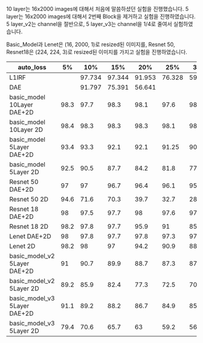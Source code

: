 10 layer는 16x2000 images에 대해서 처음에 말씀하셨던 실험을 진행했습니다.
5 layer는 16x2000 images에 대해서 2번째 Block을 제거하고 실험을 진행하였습니다.
5 layer_v2는 channel을 절반으로,
5 layer_v3는 channel을 1/4로 줄여서 실험하였습니다.

Basic_Model과 Lenet은 (16, 2000, 1)로 resized된 이미지를,
Resnet 50, Resnet18은 (224, 224, 3)로 resized된 이미지를 가지고 실험을 진행하였습니다.


| auto_loss                    | 5%   | 10%    | 15%    | 20%    | 25%    | 30%    | 35%    | 40%    | 45%    | 50%    | 55%  | 60%  | 65%  | 70%  | 75%  | 80%  | 85%  | 90%  | 95%   |
|------------------------------|------|--------|--------|--------|--------|--------|--------|--------|--------|--------|------|------|------|------|------|------|------|------|-------|
| L1IRF                        |      | 97.734 | 97.344 | 91.953 | 76.328 | 59.297 | 50.234 | 44.688 | 37.719 | 31.094 |      |      |      |      |      |      |      |      |       |
| DAE                          |      | 91.797 | 75.391 | 56.641 |        |        |        |        |        |        |      |      |      |      |      |      |      |      |       |
| basic_model 10Layer  DAE+2D         | 98.3 | 97.7   | 98.3   | 98.1   | 97.6   | 98.2   | 97.6   | 96.4   | 96.4   | 96.7   | 95.3 | 94.8 | 92.5 | 86.4 | 79.2 | 65.3 | 47.7 | 25.4 | 16.7  |
| basic_model 10Layer 2D         | 98.4 | 98.3   | 98.3   | 98.3   | 98.1   | 98.1   | 97.2   | 96.2   | 95.4   | 93.9   | 92.2 | 88.2 | 83.3 | 75.5 | 67.4 | 59.3 | 51   | 41.2 | 29.1  |
| basic_model 5Layer DAE+2D          | 93.4 | 93.3   | 92.1   | 92.1   | 91.25  | 90.6   | 87.4   | 84.2   | 82.1   | 82.4   | 80.7 | 73.8 | 68.1 | 56.4 | 45.3 | 31.4 | 22.5 | 17.3 | 13.9  |
| basic_model 5Layer     2D      | 92.5 | 90.5   | 87.7   | 84.2   | 81.8   | 77.5   | 70.7   | 66.9   | 95.6   | 63.2   | 61.6 | 59.3 | 56.6 | 54.6 | 53.5 | 51.6 | 49.8 | 47.8 | 35.9  |
| Resnet 50   DAE+2D                 | 97   | 97     | 96.7   | 96.4   | 96.1   | 95.6   | 93.8   | 91.6   | 89     | 86.8   | 85.1 | 77.2 | 69.2 | 56.7 | 43.6 | 29.3 | 20   | 16.3 | 13.5  |
| Resnet 50   2D                 | 94.6 | 71.6   | 70.3   | 39.7   | 32.7   | 28.2   | 25.2   | 24.6   | 22.8   | 22.8   | 20.2 | 19.5 | 21.4 | 20.7 | 20   | 19.1 | 17.5 | 17.3 | 13.3  |
| Resnet 18    DAE+2D                | 98   | 97.5   | 97.7   | 98     | 97.6   | 97.8   | 97.3   | 97.1   | 97     | 97.5   | 96.6 | 95.9 | 95.1 | 91   | 83.7 | 72.2 | 51.3 | 27.5 | 15.6  |
| Resnet 18    2D                | 98.2 | 97.8   | 97.7   | 95.9   | 91     | 85.4   | 82.8   | 77.7   | 74.2   | 73.1   | 73.3 | 70.5 | 68   | 62.8 | 59.6 | 54.6 | 52.9 | 44.4 | 35.6  |
| Lenet     DAE+2D                   | 98   | 97.8   | 97.7   | 97.8   | 97.3   | 97.8   | 96.9   | 96.6   | 96.2   | 96.4   | 95.9 | 94.6 | 91.2 | 87.5 | 78.2 | 63.8 | 47.1 | 29.2 | 16.6  |
| Lenet    2D                    | 98.2 | 98     | 97     | 94.2   | 90.9   | 88.6   | 84.9   | 81     | 78     | 74.8   | 72.5 | 67.2 | 61.9 | 56   | 50.6 | 43.5 | 38.6 | 34.4 | 27.65 |
| basic_model_v2 5Layer DAE+2D | 91   | 90.7   | 89.9   | 88.7   | 87.3   | 87.8   | 83.5   | 81     | 78.9   | 78.4   | 75.7 | 71.1 | 65.6 | 56.6 | 43.5 | 31   | 22.5 | 16.1 | 13.2  |
| basic_model_v2 5Layer 2D     | 89.2 | 85.9   | 82.4   | 77.3   | 72.5   | 70     | 66.4   | 64.3   | 61.8   | 60.3   | 56.4 | 54.6 | 52.1 | 51.7 | 49.9 | 48.3 | 46.3 | 44.2 | 33.7  |
| basic_model_v3 5Layer DAE+2D  | 91.1 | 89.2   | 88.2   | 86.7   | 84.9   | 85.2   | 81.4   | 74.8   | 74.3   | 72.3   | 71.2 | 64.4 | 56.3 | 47.5 | 38.2 | 29.7 | 23   | 17.2 | 14.7  |
| basic_model_v3 5Layer 2D     | 79.4 | 70.6   | 65.7   | 63     | 59.2   | 56.4   | 52.1   | 50.7   | 48.5   | 47.5   | 46.7 | 46   | 44.7 | 43.8 | 43.2 | 40.5 | 40.7 | 36.4 | 31    |

										

										

										

										

										

										

										

									

